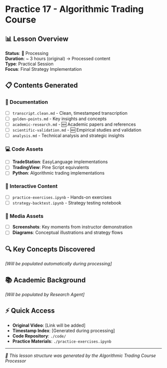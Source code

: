 # Practice 17 - Algorithmic Trading Course

## 📊 Lesson Overview
**Status**: 🔄 Processing  
**Duration**: ~ 3 hours (original) → Processed content  
**Type**: Practical Session  
**Focus**: Final Strategy Implementation

## 📋 Contents Generated

### 📝 Documentation
- [ ] `transcript.clean.md` - Clean, timestamped transcription
- [ ] `golden-points.md` - Key insights and concepts
- [ ] `academic-research.md` - 🆕 Academic papers and references
- [ ] `scientific-validation.md` - 🆕 Empirical studies and validation
- [ ] `analysis.md` - Technical analysis and strategic insights

### 💻 Code Assets
- [ ] **TradeStation**: EasyLanguage implementations
- [ ] **TradingView**: Pine Script equivalents  
- [ ] **Python**: Algorithmic trading implementations

### 🎯 Interactive Content
- [ ] `practice-exercises.ipynb` - Hands-on exercises
- [ ] `strategy-backtest.ipynb` - Strategy testing notebook

### 📸 Media Assets
- [ ] **Screenshots**: Key moments from instructor demonstration
- [ ] **Diagrams**: Conceptual illustrations and strategy flows

## 🔍 Key Concepts Discovered
*[Will be populated automatically during processing]*

## 📚 Academic Background
*[Will be populated by Research Agent]*

## ⚡ Quick Access
- **Original Video**: [Link will be added]
- **Timestamp Index**: [Generated during processing]
- **Code Repository**: `./code/`
- **Practice Materials**: `./practice-exercises.ipynb`

---
*🤖 This lesson structure was generated by the Algorithmic Trading Course Processor*
